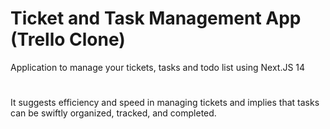 # Ticket and Task Management App (Trello Clone)
Application to manage your tickets, tasks and todo list using Next.JS 14
#
It suggests efficiency and speed in managing tickets  and implies that tasks can be swiftly organized, tracked, and completed.
